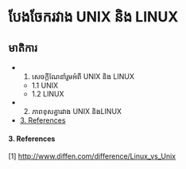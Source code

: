 # បែងចែករវាង UNIX និង LINUX

## មាតិការ
* 1. សេចក្ដីណែនាំរួមអំពី UNIX​ និង LINUX  
  * 1.1 UNIX
  * 1.2 LINUX
* 2. ភាពខុសគ្នារវាង UNIX និងLINUX
* [3. References](#ref)

#### <a name="ref">3. References</a>
[1] http://www.diffen.com/difference/Linux_vs_Unix
